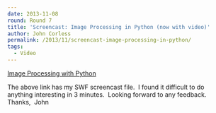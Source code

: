 ```yaml
---
date: 2013-11-08
round: Round 7
title: 'Screencast: Image Processing in Python (now with video)'
author: John Corless
permalink: /2013/11/screencast-image-processing-in-python/
tags:
  - Video
---
```

[Image Processing with Python][1]

The above link has my SWF screencast file.  I found it difficult to do anything interesting in 3 minutes.  Looking forward to any feedback.  Thanks,  John

 [1]: http://files.software-carpentry.org/training-course/2013/11/2013-11-17_1820.swf
